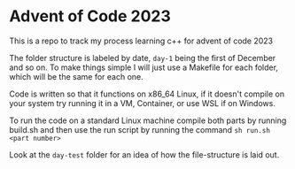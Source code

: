 # Advent of Code 2023

This is a repo to track my process learning c++ for advent of code 2023

The folder structure is labeled by date, `day-1` being the first of December and so on. To make things simple I will just use a Makefile for each folder, which will be the same for each one.

Code is written so that it functions on x86_64 Linux, if it doesn't compile on your system try running it in a VM, Container, or use WSL if on Windows.

To run the code on a standard Linux machine compile both parts by running build.sh and then use the run script by running the command `sh run.sh <part number>`

Look at the `day-test` folder for an idea of how the file-structure is laid out.
